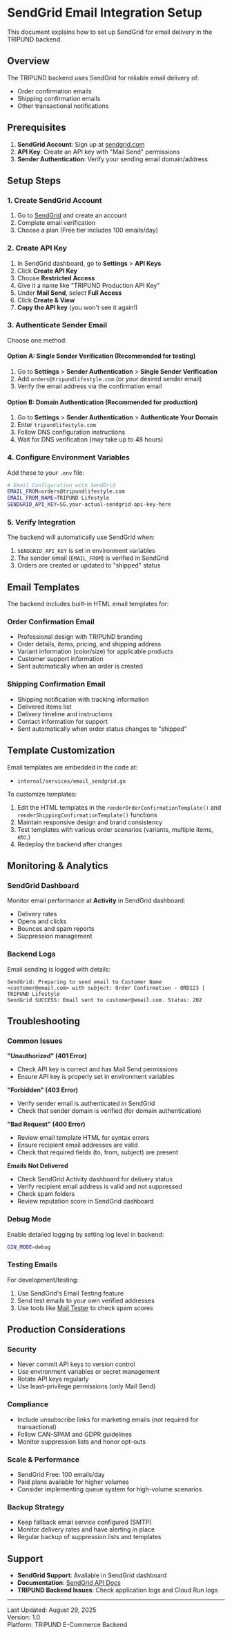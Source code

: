 # SendGrid Email Integration Setup

This document explains how to set up SendGrid for email delivery in the TRIPUND backend.

## Overview

The TRIPUND backend uses SendGrid for reliable email delivery of:
- Order confirmation emails
- Shipping confirmation emails
- Other transactional notifications

## Prerequisites

1. **SendGrid Account**: Sign up at [sendgrid.com](https://sendgrid.com)
2. **API Key**: Create an API key with "Mail Send" permissions
3. **Sender Authentication**: Verify your sending email domain/address

## Setup Steps

### 1. Create SendGrid Account
1. Go to [SendGrid](https://sendgrid.com) and create an account
2. Complete email verification
3. Choose a plan (Free tier includes 100 emails/day)

### 2. Create API Key
1. In SendGrid dashboard, go to **Settings** > **API Keys**
2. Click **Create API Key**
3. Choose **Restricted Access**
4. Give it a name like "TRIPUND Production API Key"
5. Under **Mail Send**, select **Full Access**
6. Click **Create & View**
7. **Copy the API key** (you won't see it again!)

### 3. Authenticate Sender Email
Choose one method:

#### Option A: Single Sender Verification (Recommended for testing)
1. Go to **Settings** > **Sender Authentication** > **Single Sender Verification**
2. Add `orders@tripundlifestyle.com` (or your desired sender email)
3. Verify the email address via the confirmation email

#### Option B: Domain Authentication (Recommended for production)
1. Go to **Settings** > **Sender Authentication** > **Authenticate Your Domain**
2. Enter `tripundlifestyle.com`
3. Follow DNS configuration instructions
4. Wait for DNS verification (may take up to 48 hours)

### 4. Configure Environment Variables

Add these to your `.env` file:

```bash
# Email Configuration with SendGrid
EMAIL_FROM=orders@tripundlifestyle.com
EMAIL_FROM_NAME=TRIPUND Lifestyle  
SENDGRID_API_KEY=SG.your-actual-sendgrid-api-key-here
```

### 5. Verify Integration

The backend will automatically use SendGrid when:
1. `SENDGRID_API_KEY` is set in environment variables
2. The sender email (`EMAIL_FROM`) is verified in SendGrid
3. Orders are created or updated to "shipped" status

## Email Templates

The backend includes built-in HTML email templates for:

### Order Confirmation Email
- Professional design with TRIPUND branding
- Order details, items, pricing, and shipping address  
- Variant information (color/size) for applicable products
- Customer support information
- Sent automatically when an order is created

### Shipping Confirmation Email
- Shipping notification with tracking information
- Delivered items list
- Delivery timeline and instructions
- Contact information for support
- Sent automatically when order status changes to "shipped"

## Template Customization

Email templates are embedded in the code at:
- `internal/services/email_sendgrid.go`

To customize templates:
1. Edit the HTML templates in the `renderOrderConfirmationTemplate()` and `renderShippingConfirmationTemplate()` functions
2. Maintain responsive design and brand consistency
3. Test templates with various order scenarios (variants, multiple items, etc.)
4. Redeploy the backend after changes

## Monitoring & Analytics

### SendGrid Dashboard
Monitor email performance at **Activity** in SendGrid dashboard:
- Delivery rates
- Opens and clicks  
- Bounces and spam reports
- Suppression management

### Backend Logs
Email sending is logged with details:
```
SendGrid: Preparing to send email to Customer Name <customer@email.com> with subject: Order Confirmation - ORD123 | TRIPUND Lifestyle
SendGrid SUCCESS: Email sent to customer@email.com. Status: 202
```

## Troubleshooting

### Common Issues

**"Unauthorized" (401 Error)**
- Check API key is correct and has Mail Send permissions
- Ensure API key is properly set in environment variables

**"Forbidden" (403 Error)**  
- Verify sender email is authenticated in SendGrid
- Check that sender domain is verified (for domain authentication)

**"Bad Request" (400 Error)**
- Review email template HTML for syntax errors
- Ensure recipient email addresses are valid
- Check that required fields (to, from, subject) are present

**Emails Not Delivered**
- Check SendGrid Activity dashboard for delivery status
- Verify recipient email address is valid and not suppressed
- Check spam folders
- Review reputation score in SendGrid dashboard

### Debug Mode

Enable detailed logging by setting log level in backend:
```bash
GIN_MODE=debug
```

### Testing Emails

For development/testing:
1. Use SendGrid's Email Testing feature
2. Send test emails to your own verified addresses
3. Use tools like [Mail Tester](https://www.mail-tester.com/) to check spam scores

## Production Considerations

### Security
- Never commit API keys to version control
- Use environment variables or secret management
- Rotate API keys regularly
- Use least-privilege permissions (only Mail Send)

### Compliance
- Include unsubscribe links for marketing emails (not required for transactional)
- Follow CAN-SPAM and GDPR guidelines
- Monitor suppression lists and honor opt-outs

### Scale & Performance  
- SendGrid Free: 100 emails/day
- Paid plans available for higher volumes
- Consider implementing queue system for high-volume scenarios

### Backup Strategy
- Keep fallback email service configured (SMTP)
- Monitor delivery rates and have alerting in place
- Regular backup of suppression lists and templates

## Support

- **SendGrid Support**: Available in SendGrid dashboard
- **Documentation**: [SendGrid API Docs](https://docs.sendgrid.com/)
- **TRIPUND Backend Issues**: Check application logs and Cloud Run logs

---

Last Updated: August 29, 2025  
Version: 1.0  
Platform: TRIPUND E-Commerce Backend